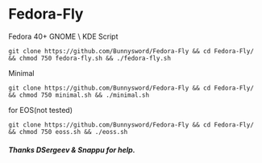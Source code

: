 # Fedora-Fly
Fedora 40+ GNOME \ KDE Script
```
git clone https://github.com/Bunnysword/Fedora-Fly && cd Fedora-Fly/ && chmod 750 fedora-fly.sh && ./fedora-fly.sh
```
Minimal
```
git clone https://github.com/Bunnysword/Fedora-Fly && cd Fedora-Fly/ && chmod 750 minimal.sh && ./minimal.sh
```
for EOS(not tested)
```
git clone https://github.com/Bunnysword/Fedora-Fly && cd Fedora-Fly/ && chmod 750 eoss.sh && ./eoss.sh
```

##### Thanks DSergeev & Snappu for help.
